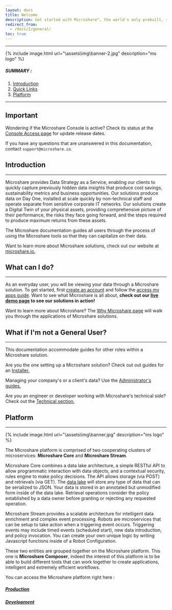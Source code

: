 ```yaml
---
layout: docs
title: Welcome
description: Get started with Microshare™, the world's only prebuilt, scalable data management and sharing solution for IoT.
redirect_from:
  - /docs/2/general/
toc: true
---
```


---------------------------------------

{% include image.html url="\assets\img\banner-2.jpg"  description="ms logo" %}

##### SUMMARY : 

1. [Introduction](./#introduction)
2. [Quick Links](./#quick-links)
3. [Platform](./#platform)

---------------------------------------
## Important

Wondering if the Microshare Console is active? Check its status at the [Console Access page](https://www.microshare.io/management-console-access/) for update release dates.


If you have any questions that are unanswered in this documentation, contact `support@microshare.io`.


## Introduction
---------------------------------------

Microshare provides Data Strategy as a Service, enabling our clients to quickly capture previously hidden data insights that produce cost savings, sustainability metrics and business opportunities. Our solutions produce data on Day One, installed at scale quickly by non-technical staff and operate separate from sensitive corporate IT networks. Our solutions create a Digital Twin of your physical assets, providing comprehensive picture of their performance, the risks they face going forward, and the steps required to produce maximum returns from these assets.

The Microshare documentation guides all users through the process of using the Microshare tools so that they can capitalize on their data. 

Want to learn more about Microshare solutions, check out our website at [microshare.io.](https://www.microshare.io/)


## What can I do?
---------------------------------------

As an everyday user, you will be viewing your data through a Microshare solution. To get started, first [create an account](/docs/2/general/quick-start/create-an-account/) and follow the [access my apps guide](/docs/2/general/quick-start/access-my-apps/). 
Want to see what Microshare is all about, **check out our [live demo page](/docs/2/general/meet-microshare/demo-live/) to see our solutions in action!**

Want to learn more about Microshare? The [Why Microshare page](/docs/2/general/meet-microshare/why-microshare/) will walk you through the applications of Microshare solutions. 

## What if I'm not a General User?
---------------------------------------

This documentation accommodate guides for other roles within a Microshare solution. 

Are you the one setting up a Microshare solution? Check out out guides for an [Installer.](/docs/2/installer/quick-start/overview/) 

Managing your company's or a client's data? Use the [Administrator's guides.](/docs/2/admin/admin-management/overview/)

Are you an engineer or developer working with Microshare's technical side? Check out the [Technical section.](/docs/2/technical/quick-start/overview/)

## Platform
---------------------------------------
{% include image.html url="\assets\img\banner.jpg"  description="ms logo" %}

The Microshare platform is comprised of two cooperating clusters of microservices: **Microshare Core** and **Microshare Stream**.

Microshare Core combines a data lake architecture, a simple RESTful API to allow programmatic interaction with data objects, and a contextual security, rules engine to make policy decisions. 
The API allows storage (via POST) and retrievals (via GET). The [data lake](https://en.wikipedia.org/wiki/Data_lake) will store any type of data that can be serialized to JSON. Your data is stored in an annotated but unmodified form inside of the data lake. Retrieval operations consider the policy established by a data owner before granting or rejecting any requested operation.

Microshare Stream provides a scalable architecture for intelligent data enrichment and complex event processing. 
Robots are microservices that can be setup to take action when a triggering event occurs. 
Triggering events may include timed events (scheduled start), new data introduction, and policy invocation. 
You can create your own unique logic by writing Javascript functions inside of a Robot Configuration.

These two entities are grouped together on the Microshare platform. This one is **Microshare Composer**, indeed the interest of this platform is to be able to build different tools that can work together to create applications, intelligent and extremely efficient workflows.

You can access the Microshare platform right here : 

#####   [Production](https://app.microshare.io/composer)
#####   [Development](https://dapp.microshare.io/composer)



 
